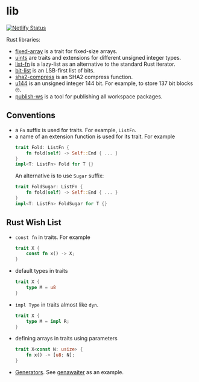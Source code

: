 # lib

[![Netlify Status](https://api.netlify.com/api/v1/badges/fb9af04c-2f5c-43ed-8d46-88b7e298a4e9/deploy-status)](https://app.netlify.com/sites/natfoam-lib/deploys)

Rust libraries:

- [fixed-array](fixed-array) is a trait for fixed-size arrays.
- [uints](uints) are traits and extensions for different unsigned integer types.
- [list-fn](list-fn) is a lazy-list as an alternative to the standard Rust iterator.
- [bit-list](bit-list) is an LSB-first list of bits.
- [sha2-compress](sha2-compress) is an SHA2 compress function.
- [u144](u144) is an unsigned integer 144 bit. For example, to store 137 bit blocks 🙄.
- [publish-ws](publish-ws) is a tool for publishing all workspace packages.

## Conventions

- a `Fn` suffix is used for traits. For example, `ListFn`.
- a name of an extension function is used for its trait. For example
  ```rust
  trait Fold: ListFn {
      fn fold(self) -> Self::End { ... }
  }
  impl<T: ListFn> Fold for T {}
  ```
  An alternative is to use `Sugar` suffix:
  ```rust
  trait FoldSugar: ListFn {
      fn fold(self) -> Self::End { ... }
  }
  impl<T: ListFn> FoldSugar for T {}
  ```

## Rust Wish List

- `const fn` in traits. For example
  ```rust
  trait X {
      const fn x() -> X;
  }
  ```
- default types in traits
  ```rust
  trait X {
      type M = u8
  }
  ```
- `impl Type` in traits almost like `dyn`.
  ```rust
  trait X {
      type M = impl R;
  }
  ```
- defining arrays in traits using parameters
  ```rust
  trait X<const N: usize> {
      fn x() -> [u8; N];
  }
  ```
- [Generators](https://doc.rust-lang.org/std/ops/trait.Generator.html). See [genawaiter](https://crates.io/crates/genawaiter) as an example.
